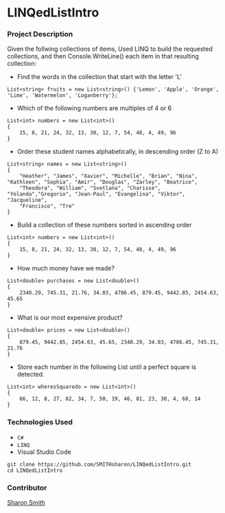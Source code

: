 # LINQedListIntro

### Project Description 

Given the follwing collections of items, Used LINQ to build the requested collections, and then Console.WriteLine() each item in that resulting collection: 
- Find the words in the collection that start with the letter 'L'
```
List<string> fruits = new List<string>() {'Lemon', 'Apple', 'Orange', 'Lime', 'Watermelon', 'Loganberry'};
```

- Which of the following numbers are multiples of 4 or 6
```
List<int> numbers = new List<int>()
{
    15, 8, 21, 24, 32, 13, 30, 12, 7, 54, 48, 4, 49, 96
}
```

- Order these student names alphabetically, in descending order (Z to A)
```
List<string> names = new List<string>()
{
    "Heather", "James", "Xavier", "Michelle", "Brian", "Nina", "Kathleen", "Sophia", "Amir", "Douglas", "Zarley", "Beatrice",
    "Theodora", "William", "Svetlana", "Charisse", "Yolanda","Gregorio", "Jean-Paul", "Evangelina", "Viktor", "Jacqueline",
    "Francisco", "Tre" 
}
```

- Build a collection of these numbers sorted in ascending order
```
List<int> numbers = new List<int>()
{
    15, 8, 21, 24, 32, 13, 30, 12, 7, 54, 48, 4, 49, 96
}
```


- How much money have we made?
```
List<double> purchases = new List<double>()
{
    2340.29, 745.31, 21.76, 34.03, 4786.45, 879.45, 9442.85, 2454.63, 45.65
}
```

- What is our most expensive product?
```
List<double> prices = new List<double>()
{
    879.45, 9442.85, 2454.63, 45.65, 2340.29, 34.03, 4786.45, 745.31, 21.76
}
```

- Store each number in the following List until a perfect square is detected.
```
List<int> wheresSquaredo = new List<int>()
{
    66, 12, 8, 27, 82, 34, 7, 50, 19, 46, 81, 23, 30, 4, 68, 14
}
```


### Technologies Used
- `C#`
- `LINQ`
- Visual Studio Code



```
git clone https://github.com/SMITHsharon/LINQedListIntro.git
cd LINQedListIntro
```

### Contributor
[Sharon Smith](https://github.com/SMITHsharon)
